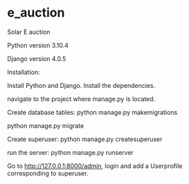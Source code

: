 # e_auction
Solar E auction

Python version 3.10.4

Django version 4.0.5



Installation: 

Install Python and Django.
Install the dependencies.


navigate to the project where manage.py is located.


Create database tables:
python manage.py makemigrations

python manage.py migrate


Create superuser:
python manage.py createsuperuser


run the server:
python manage.py runserver



Go to http://127.0.0.1:8000/admin, login and add a Userprofile corresponding to superuser.
